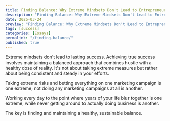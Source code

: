 ```yaml
---
title: Finding Balance: Why Extreme Mindsets Don't Lead to Entrepreneurial Success
description: "Finding Balance: Why Extreme Mindsets Don't Lead to Entrepreneurial Success"
date: 2025-03-24
preview: "Finding Balance: Why Extreme Mindsets Don't Lead to Entrepreneurial Success"
tags: [success]
categories: [Essays]
permalink: "/finding-balance/"
published: true
---
```

Extreme mindsets don't lead to lasting success. Achieving true success involves maintaining a balanced approach that combines hustle with a healthy dose of reality. It's not about taking extreme measures but rather about being consistent and steady in your efforts. 

Taking extreme risks and betting everything on one marketing campaign is one extreme; not doing any marketing campaigns at all is another. 

Working every day to the point where years of your life blur together is one extreme, while never getting around to actually doing business is another. 

The key is finding and maintaining a healthy, sustainable balance.